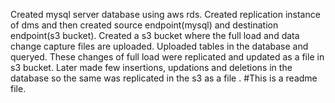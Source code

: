 Created mysql server database using aws rds.
Created replication instance of dms and then created source endpoint(mysql) and destination endpoint(s3 bucket).
Created a s3 bucket where the full load and data change capture files are uploaded.
Uploaded tables in the database and queryed. These changes of full load were replicated and updated as a file in s3 bucket.
Later made few insertions, updations and deletions in the database so the same was replicated in the s3 as a file .
#This is a readme file.